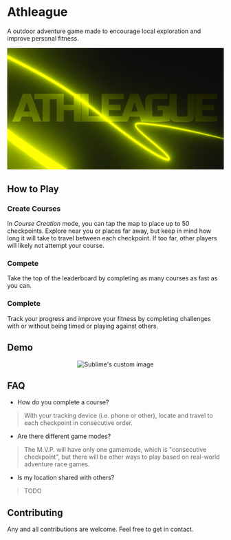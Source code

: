 <!-- markdownlint-disable MD033 -->
# Athleague

A outdoor adventure game made to encourage local exploration and improve personal fitness.

![Athleague Banner](./assets/athleague-banner.png)

## How to Play

### Create Courses

In *Course Creation* mode, you can tap the map to place up to 50 checkpoints. Explore near you or places far away, but keep in mind how long it will take to travel between each checkpoint. If too far, other players will likely not attempt your course.

### Compete

Take the top of the leaderboard by completing as many courses as fast as you can.

### Complete

Track your progress and improve your fitness by completing challenges with or without being timed or playing against others.

## Demo

<p align="center" >
  <img src="./assets/athleague-rn-demo-1.gif" style="height:600px;" alt="Sublime's custom image"/>
</p>

## FAQ

- How do you complete a course?

> With your tracking device (i.e. phone or other), locate and travel to each checkpoint in consecutive order.

- Are there different game modes?

> The M.V.P. will have only one gamemode, which is "consecutive checkpoint", but there will be other ways to play based on real-world adventure race games.

- Is my location shared with others?

> TODO

## Contributing

Any and all contributions are welcome. Feel free to get in contact.
